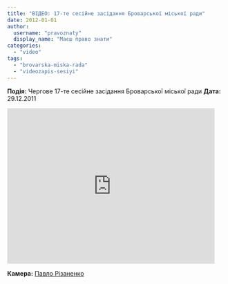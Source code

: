 ```yaml
---
title: "ВІДЕО: 17-те сесійне засідання Броварської міської ради"
date: 2012-01-01
author: 
  username: "pravoznaty"
  display_name: "Маєш право знати"
categories: 
  - "video"
tags: 
  - "brovarska-miska-rada"
  - "videozapis-sesiyi"
---
```


**Подія:** Чергове 17-те сесійне засідання Броварської міської ради **Дата:** 29.12.2011

<iframe width="480" height="360" src="https://www.youtube.com/embed/RBp2MrGKapM" frameborder="0" allowfullscreen></iframe>

**Камера:** [Павло Різаненко](http://rizanenko.org "Павло Різаненко")
